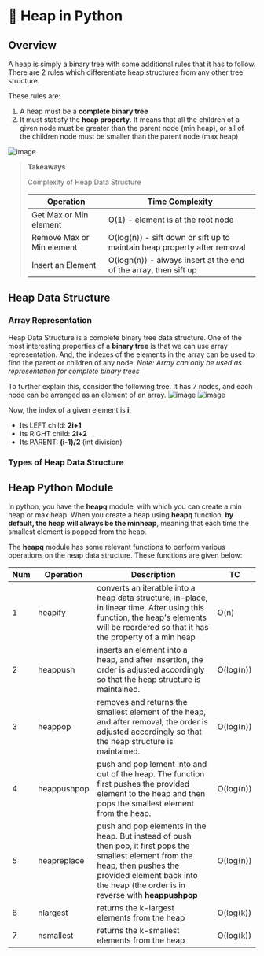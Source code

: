 # 🎯 Heap in Python
## Overview
A heap is simply a binary tree with some additional rules that it has to follow. There are 2 rules which differentiate heap structures from any other tree structure.

These rules are:
1. A heap must be a **complete binary tree**
2. It must statisfy the **heap property**. It means that all the children of a given node must be greater than the parent node (min heap), or all of the children node must be smaller than the parent node (max heap)

![image](https://github.com/trucdg/python-heapq/assets/91285203/7e6dbbb7-c7b9-4323-9a62-816069eeb3f6)

>**Takeaways**
>
> Complexity of Heap Data Structure
> 
>| Operation | Time Complexity |
>| --- | --- |
>| Get Max or Min element | O(1) - element is at the root node |
>| Remove Max or Min element | O(log(n)) - sift down or sift up to maintain heap property after removal |
>| Insert an Element| O(logn(n)) - always insert at the end of the array, then sift up |

## Heap Data Structure
### Array Representation
Heap Data Structure is a complete binary tree data structure. One of the most interesting properties of a **binary tree** is that we can use array representation. And, the indexes of the elements in the array can be used to find the parent or children of any node.
*Note: Array can only be used as representation for complete binary trees*

To further explain this, consider the following tree. It has 7 nodes, and each node can be arranged as an element of an array.
![image](https://github.com/trucdg/python-heapq/assets/91285203/e689a237-bcee-4b6b-a875-73b769c0b275)
![image](https://github.com/trucdg/python-heapq/assets/91285203/2d740a5f-32c2-449b-a478-bbdca2530d83)

Now, the index of a given element is **i**,
- Its LEFT child: **2i+1**
- Its RIGHT child: **2i+2**
- Its PARENT: **(i-1)/2** (int division)

### Types of Heap Data Structure


## Heap Python Module
In python, you have the **heapq** module, with which you can create a min heap or max heap. When you create a heap using **heapq** function, **by default, the heap will always be the minheap**, meaning that each time the smallest element is popped from the heap.

The **heapq** module has some relevant functions to perform various operations on the heap data structure.
These functions are given below:


| Num | Operation | Description | TC |
| ------------- | ------------- | ------------- | ------------- | 
| 1 | heapify | converts an iteratble into a heap data structure, in-place, in linear time. After using this function, the heap's elements will be reordered so that it has the property of a min heap| O(n) |
| 2 | heappush| inserts an element into a heap, and after insertion, the order is adjusted accordingly so that the heap structure is maintained. | O(log(n)) |
| 3 | heappop | removes and returns the smallest element of the heap, and after removal, the order is adjusted accordingly so that the heap structure is maintained. | O(log(n))|
| 4 | heappushpop | push and pop lement into and out of the heap. The function first pushes the provided element to the heap and then pops the smallest element from the heap. | O(log(n)) |
| 5 | heapreplace | push and pop elements in the heap. But instead of push then pop, it first pops the smallest element from the heap, then pushes the provided element back into the heap (the order is in reverse with **heappushpop** | O(log(n)) |
| 6 | nlargest | returns the k-largest elements from the heap | O(log(k)) |
| 7 | nsmallest | returns the k-smallest elements from the heap | O(log(k)) |













































